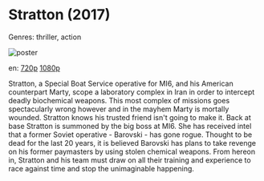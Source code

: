 # Stratton (2017)

Genres: thriller, action

![poster](http://image.tmdb.org/t/p/w500/6HyEx5AxxDwWdhUowXPr1hXjM1z.jpg)

en:
  [720p](magnet:?xt=urn:btih:48F9F87D1B8E2FDA02A4BEC4E23AE11BA8BA19EA&tr=udp://glotorrents.pw:6969/announce&tr=udp://tracker.opentrackr.org:1337/announce&tr=udp://torrent.gresille.org:80/announce&tr=udp://tracker.openbittorrent.com:80&tr=udp://tracker.coppersurfer.tk:6969&tr=udp://tracker.leechers-paradise.org:6969&tr=udp://p4p.arenabg.ch:1337&tr=udp://tracker.internetwarriors.net:1337)
  [1080p](magnet:?xt=urn:btih:C8C599ECCA80E8AE2D8B435C15AF39072DBEA2D6&tr=udp://glotorrents.pw:6969/announce&tr=udp://tracker.opentrackr.org:1337/announce&tr=udp://torrent.gresille.org:80/announce&tr=udp://tracker.openbittorrent.com:80&tr=udp://tracker.coppersurfer.tk:6969&tr=udp://tracker.leechers-paradise.org:6969&tr=udp://p4p.arenabg.ch:1337&tr=udp://tracker.internetwarriors.net:1337)
  


Stratton, a Special Boat Service operative for MI6, and his American counterpart Marty, scope a laboratory complex in Iran in order to intercept deadly biochemical weapons.  This most complex of missions goes spectacularly wrong however and in the mayhem Marty is mortally wounded. Stratton knows his trusted friend isn't going to make it.  Back at base Stratton is summoned by the big boss at MI6.  She has received intel that a former Soviet operative - Barovski - has gone rogue.  Thought to be dead for the last 20 years, it is believed Barovski has plans to take revenge on his former paymasters by using stolen chemical weapons. From hereon in,  Stratton and his team must draw on all their training and experience to race against time and stop the unimaginable happening.